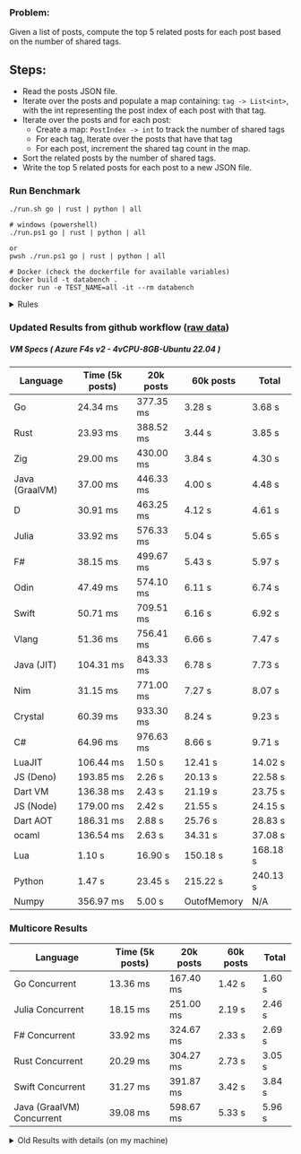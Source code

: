 ### Problem:

Given a list of posts, compute the top 5 related posts for each post based on the number of shared tags.

## Steps:

-   Read the posts JSON file.
-   Iterate over the posts and populate a map containing: `tag -> List<int>`, with the int representing the post index of each post with that tag.
-   Iterate over the posts and for each post:
    -   Create a map: `PostIndex -> int` to track the number of shared tags
    -   For each tag, Iterate over the posts that have that tag
    -   For each post, increment the shared tag count in the map.
-   Sort the related posts by the number of shared tags.
-   Write the top 5 related posts for each post to a new JSON file.

### Run Benchmark

```
./run.sh go | rust | python | all

# windows (powershell)
./run.ps1 go | rust | python | all

or
pwsh ./run.ps1 go | rust | python | all

# Docker (check the dockerfile for available variables)
docker build -t databench .
docker run -e TEST_NAME=all -it --rm databench
```

<details>
<summary> Rules </summary>

<h3>No:</h3>

-   FFI (including assembly inlining)
-   Unsafe code blocks
-   Custom benchmarking
-   Disabling runtime checks (bounds etc)
-   Specific hardware targeting

<h3>Must:</h3>

-   Support up to 100,000 posts
-   Parse json at runtime
-   Not hardcode number of posts
-   Support up to 100 tags
-   Use a stable release of the compiler/runtime
-   Represent tags as strings
</details>

### Updated Results from github workflow ([raw data](https://github.com/jinyus/related_post_gen/blob/main/raw_results.md))

##### VM Specs ( Azure F4s v2 - 4vCPU-8GB-Ubuntu 22.04 )

| Language       | Time (5k posts) | 20k posts | 60k posts   | Total    |
| -------------- | --------------- | --------- | ----------- | -------- |
| Go             | 24.34 ms        | 377.35 ms | 3.28 s      | 3.68 s   |
| Rust           | 23.93 ms        | 388.52 ms | 3.44 s      | 3.85 s   |
| Zig            | 29.00 ms        | 430.00 ms | 3.84 s      | 4.30 s   |
| Java (GraalVM) | 37.00 ms        | 446.33 ms | 4.00 s      | 4.48 s   |
| D              | 30.91 ms        | 463.25 ms | 4.12 s      | 4.61 s   |
| Julia          | 33.92 ms        | 576.33 ms | 5.04 s      | 5.65 s   |
| F#             | 38.15 ms        | 499.67 ms | 5.43 s      | 5.97 s   |
| Odin           | 47.49 ms        | 574.10 ms | 6.11 s      | 6.74 s   |
| Swift          | 50.71 ms        | 709.51 ms | 6.16 s      | 6.92 s   |
| Vlang          | 51.36 ms        | 756.41 ms | 6.66 s      | 7.47 s   |
| Java (JIT)     | 104.31 ms       | 843.33 ms | 6.78 s      | 7.73 s   |
| Nim            | 31.15 ms        | 771.00 ms | 7.27 s      | 8.07 s   |
| Crystal        | 60.39 ms        | 933.30 ms | 8.24 s      | 9.23 s   |
| C#             | 64.96 ms        | 976.63 ms | 8.66 s      | 9.71 s   |
| LuaJIT         | 106.44 ms       | 1.50 s    | 12.41 s     | 14.02 s  |
| JS (Deno)      | 193.85 ms       | 2.26 s    | 20.13 s     | 22.58 s  |
| Dart VM        | 136.38 ms       | 2.43 s    | 21.19 s     | 23.75 s  |
| JS (Node)      | 179.00 ms       | 2.42 s    | 21.55 s     | 24.15 s  |
| Dart AOT       | 186.31 ms       | 2.88 s    | 25.76 s     | 28.83 s  |
| ocaml          | 136.54 ms       | 2.63 s    | 34.31 s     | 37.08 s  |
| Lua            | 1.10 s          | 16.90 s   | 150.18 s    | 168.18 s |
| Python         | 1.47 s          | 23.45 s   | 215.22 s    | 240.13 s |
| Numpy          | 356.97 ms       | 5.00 s    | OutofMemory | N/A      |

### Multicore Results

| Language                  | Time (5k posts) | 20k posts | 60k posts | Total  |
| ------------------------- | --------------- | --------- | --------- | ------ |
| Go Concurrent             | 13.36 ms        | 167.40 ms | 1.42 s    | 1.60 s |
| Julia Concurrent          | 18.15 ms        | 251.00 ms | 2.19 s    | 2.46 s |
| F# Concurrent             | 33.92 ms        | 324.67 ms | 2.33 s    | 2.69 s |
| Rust Concurrent           | 20.29 ms        | 304.27 ms | 2.73 s    | 3.05 s |
| Swift Concurrent          | 31.27 ms        | 391.87 ms | 3.42 s    | 3.84 s |
| Java (GraalVM) Concurrent | 39.08 ms        | 598.67 ms | 5.33 s    | 5.96 s |

<details>
<summary> Old Results with details (on my machine) </summary>

| Language   | Processing Time | Total (+ I/O) | Details                                                                                                                                                                                                                                                                                         |
| ---------- | --------------- | ------------- | ----------------------------------------------------------------------------------------------------------------------------------------------------------------------------------------------------------------------------------------------------------------------------------------------- |
| Rust       | -               | 4.5s          | Initial                                                                                                                                                                                                                                                                                         |
| Rust v2    | -               | 2.60s         | Replace std HashMap with fxHashMap by [phazer99](https://www.reddit.com/r/rust/comments/16plgok/comment/k1rtr4x/?utm_source=share&utm_medium=web2x&context=3)                                                                                                                                   |
| Rust v3    | -               | 1.28s         | Preallocate and reuse map and unstable sort by [vdrmn](https://www.reddit.com/r/rust/comments/16plgok/comment/k1rzo7g/?utm_source=share&utm_medium=web2x&context=3) and [Darksonn](https://www.reddit.com/r/rust/comments/16plgok/comment/k1rzwdx/?utm_source=share&utm_medium=web2x&context=3) |
| Rust v4    | -               | 0.13s         | Use Post index as key instead of Pointer and Binary Heap by [RB5009](https://www.reddit.com/r/rust/comments/16plgok/comment/k1s5ea0/?utm_source=share&utm_medium=web2x&context=3)                                                                                                               |
| Rust v5    | 38ms            | 52ms          | Rm hashing from loop and use vec[count] instead of map[index]count by RB5009                                                                                                                                                                                                                    |
| Rust v6    | 23ms            | 36ms          | Optimized Binary Heap Ops by [scottlamb](https://github.com/jinyus/related_post_gen/pull/12)                                                                                                                                                                                                    |
| Rust Rayon | 9ms             | 22ms          | Parallelize by [masmullin2000](https://github.com/jinyus/related_post_gen/pull/4)                                                                                                                                                                                                               |
| Rust Rayon | 8ms             | 22ms          | Remove comparison out of hot loop                                                                                                                                                                                                                                                               |
| ⠀          | ⠀               | ⠀             | ⠀                                                                                                                                                                                                                                                                                               |
| Go         | -               | 1.5s          | Initial                                                                                                                                                                                                                                                                                         |
| Go v2      | -               | 80ms          | Add rust optimizations                                                                                                                                                                                                                                                                          |
| Go v3      | 56ms            | 70ms          | Use goccy/go-json                                                                                                                                                                                                                                                                               |
| Go v3      | 34ms            | 55ms          | Use generic binaryheap by [DrBlury](https://github.com/jinyus/related_post_gen/pull/7)                                                                                                                                                                                                          |
| Go v4      | 26ms            | 50ms          | Replace binary heap with custom priority queue                                                                                                                                                                                                                                                  |
| Go v5      | 20ms            | 43ms          | Remove comparison out of hot loop                                                                                                                                                                                                                                                               |
| Go Con     | 10ms            | 33ms          | Go concurrency by [tirprox](https://github.com/jinyus/related_post_gen/pull/17) and [DrBlury](https://github.com/jinyus/related_post_gen/pull/8)                                                                                                                                                |
| Go Con v2  | 5ms             | 29ms          | Use arena, use waitgroup, rm binheap by [DrBlury](https://github.com/jinyus/related_post_gen/pull/20)                                                                                                                                                                                           |
| ⠀          | ⠀               | ⠀             | ⠀                                                                                                                                                                                                                                                                                               |
| Python     | -               | 7.81s         | Initial                                                                                                                                                                                                                                                                                         |
| Python v2  | 1.35s           | 1.53s         | Add rust optimizations by [dave-andersen](https://github.com/jinyus/related_post_gen/pull/10)                                                                                                                                                                                                   |
| Numpy      | 0.57s           | 0.85s         | Numpy implementation by [Copper280z](https://github.com/jinyus/related_post_gen/pull/11)                                                                                                                                                                                                        |
| ⠀          | ⠀               | ⠀             | ⠀                                                                                                                                                                                                                                                                                               |
| Crystal    | 50ms            | 96ms          | Inital w/ previous optimizations                                                                                                                                                                                                                                                                |
| Crystal v2 | 33ms            | 72ms          | Replace binary heap with custom priority queue                                                                                                                                                                                                                                                  |
| ⠀          | ⠀               | ⠀             | ⠀                                                                                                                                                                                                                                                                                               |
| Odin       | 110ms           | 397ms         | Ported from golang code                                                                                                                                                                                                                                                                         |
| Odin v2    | 104ms           | 404ms         | Remove comparison out of hot loop                                                                                                                                                                                                                                                               |
| ⠀          | ⠀               | ⠀             | ⠀                                                                                                                                                                                                                                                                                               |
| Dart VM    | 125ms           | 530ms         | Ported frog golang code                                                                                                                                                                                                                                                                         |
| Dart bin   | 274ms           | 360ms         | Compiled executable                                                                                                                                                                                                                                                                             |
| ⠀          | ⠀               | ⠀             | ⠀                                                                                                                                                                                                                                                                                               |
| Vlang      | 339ms           | 560ms         | Ported from golang code                                                                                                                                                                                                                                                                         |
| ⠀          | ⠀               | ⠀             | ⠀                                                                                                                                                                                                                                                                                               |
| Zig        | 80ms            | 110ms         | Provided by [akhildevelops](https://github.com/jinyus/related_post_gen/pull/30)                                                                                                                                                                                                                 |

</details>
